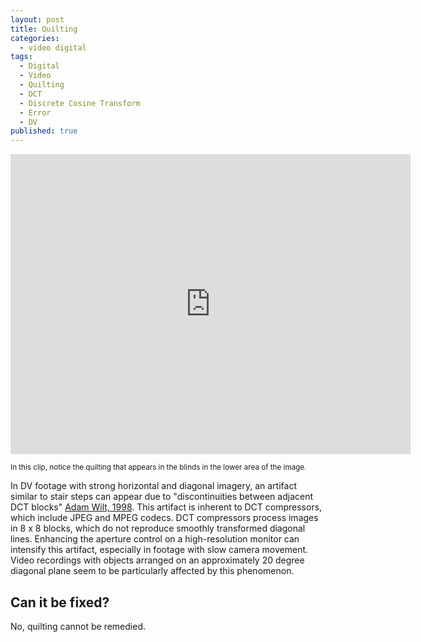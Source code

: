 ```yaml
---
layout: post
title: Quilting
categories:
  - video digital
tags:
  - Digital
  - Video
  - Quilting
  - DCT
  - Discrete Cosine Transform
  - Error
  - DV
published: true
---
```


<iframe src="https://archive.org/embed/AVAA.DVQuilting" width="640" height="480" frameborder="0" webkitallowfullscreen="true" mozallowfullscreen="true" allowfullscreen></iframe>

<sub>In this clip, notice the quilting that appears in the blinds in the lower area of the image.</sub>

In DV footage with strong horizontal and diagonal imagery, an artifact similar to stair steps can appear due to "discontinuities between adjacent DCT blocks" [Adam Wilt, 1998](http://www.adamwilt.com/). This artifact is inherent to DCT compressors, which include JPEG and MPEG codecs. DCT compressors process images in 8 x 8 blocks, which do not reproduce smoothly transformed diagonal lines. Enhancing the aperture control on a high-resolution monitor can intensify this artifact, especially in footage with slow camera movement. Video recordings with objects arranged on an approximately 20 degree diagonal plane seem to be particularly affected by this phenomenon.

## Can it be fixed?

No, quilting cannot be remedied.

